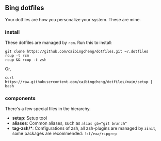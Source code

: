 ## Bing dotfiles

Your dotfiles are how you personalize your system. These are mine.

### install

These dotfiles are managed by `rcm`. Run this to install:

```
git clone https://github.com/caibingcheng/dotfiles.git ~/.dotfiles
rcup -t rcm
rcup && rcup -t zsh
```

Or,

```
curl https://raw.githubusercontent.com/caibingcheng/dotfiles/main/setup | bash
```

### components

There's a few special files in the hierarchy.

- **setup**: Setup tool
- **aliases**: Common aliases, such as `alias gb="git branch"`
- **tag-zsh/\***: Configurations of zsh, all zsh-plugins are managed by `zinit`, some packages are recommended: `fzf/exa/ripgrep`